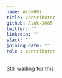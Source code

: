 ```yaml
---
name: Alok007
title: Contributor
github: Alok-2005
twitter: ""
linkedin: ""
slack: ""
joining_date: ""
role : contributor
---
```


Still waiting for this
